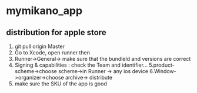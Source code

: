 # mymikano_app


## distribution for apple store

1. git pull origin Master
2. Go to Xcode, open runner then
3. Runner->General-> make sure that the bundleId and versions are correct
4. Signing & capabilities : check the Team and identifier...
5.product-scheme->choose scheme->in Runner -> any ios device
6.Window->organizer->choose archive-> distribute
7. make sure the SKU of the app is good
